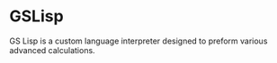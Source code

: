# GSLisp
GS Lisp is a custom language interpreter designed to preform various advanced calculations.
